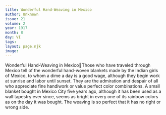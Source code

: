```yaml
---
title: Wonderful Hand-Weaving in Mexico
author: Unknown
issue: 21
volume: 2
year: 1917
month: 8
day: VI
tags:
layout: page.njk
image:
---
```

Wonderful Hand-Weaving in MexicoThose who have traveled through Mexico tell of the wonderful hand-woven blankets made by the Indian girls of Mexico, to whom a dime a day is a good wage, although they begin work at sunrise and labor until sunset. They are the admiration and despair of all who appreciate fine handiwork or value perfect color combinations. A small blanket bought in Mexico City five years ago, although it has been used as a wall tapestry ever since, seems as bright in every one of its rainbow colors as on the day it was bought. The weaving is so perfect that it has no right or wrong side.
